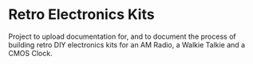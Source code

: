 # Retro Electronics Kits
Project to upload documentation for, and to document the process of building retro DIY electronics kits for an AM Radio, a Walkie Talkie and a CMOS Clock.
